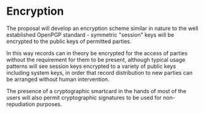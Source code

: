 # Encryption

The proposal will develop an encryption scheme similar in nature to the well
established OpenPGP standard - symmetric "session" keys will be encrypted to the
public keys of permitted parties.

In this way records can in theory be encrypted for the access of parties without
the requirement for them to be present, although typical usage patterns will see
session keys encrypted to a variety of public keys including system keys, in
order that record distribution to new parties can be arranged without human
intervention.

The presence of a cryptographic smartcard in the hands of most of the users will
also permit cryptographic signatures to be used for non-repudiation purposes.
